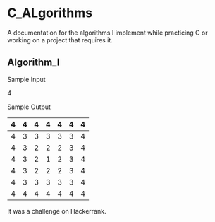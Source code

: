 # C_ALgorithms
A documentation for the algorithms I implement while practicing C or working on a project that requires it.

<h2>Algorithm_I</h2>
Sample Input 

4

Sample Output 

| 4 | 4 | 4 | 4 | 4 | 4 | 4 |
|---|---|---|---|---|---|---|
| 4 | 3 | 3 | 3 | 3 | 3 | 4 |
| 4 | 3 | 2 | 2 | 2 | 3 | 4 |
| 4 | 3 | 2 | 1 | 2 | 3 | 4 |
| 4 | 3 | 2 | 2 | 2 | 3 | 4 |
| 4 | 3 | 3 | 3 | 3 | 3 | 4 |
| 4 | 4 | 4 | 4 | 4 | 4 | 4 |

It was a challenge on Hackerrank. 
